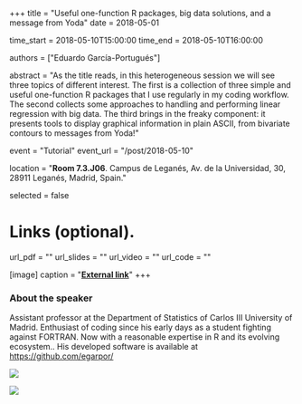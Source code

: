 +++
title = "Useful one-function R packages, big data solutions, and a message from Yoda"
date = 2018-05-01

time_start = 2018-05-10T15:00:00
time_end = 2018-05-10T16:00:00

authors = ["Eduardo García-Portugués"]

abstract = "As the title reads, in this heterogeneous session we will see three topics of different interest. The first is a collection of three simple and useful one-function R packages that I use regularly in my coding workflow. The second collects some approaches to handling and performing linear regression with big data. The third brings in the freaky component: it presents tools to display graphical information in plain ASCII, from bivariate contours to messages from Yoda!"

event = "Tutorial"
event_url = "/post/2018-05-10"

location = "**Room 7.3.J06**. Campus de Leganés, Av. de la Universidad, 30, 28911 Leganés, Madrid, Spain."

selected = false

# Links (optional).
url_pdf = ""
url_slides = ""
url_video = ""
url_code = ""

[image]
  caption = "[**External link**](http://egarpor.github.io/)"
+++

### About the speaker

Assistant professor at the Department of Statistics of Carlos III University of Madrid. Enthusiast of coding since his early days as a student fighting against FORTRAN. Now with a reasonable expertise in R and its evolving ecosystem.. His developed software is available at https://github.com/egarpor/

![](/img/sessions/2018-05-10-1.jpg)

![](/img/sessions/2018-05-10-3.jpg)
